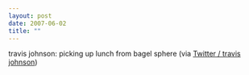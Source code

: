 ```yaml
---
layout: post
date: 2007-06-02
title: ""
---
```

travis johnson: picking up lunch from bagel sphere (via <a href="http://twitter.com/travisj/statuses/88444512">Twitter / travis johnson</a>)